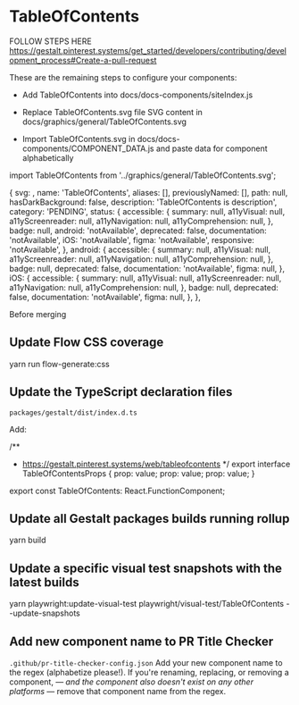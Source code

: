 # TableOfContents

FOLLOW STEPS HERE
https://gestalt.pinterest.systems/get_started/developers/contributing/development_process#Create-a-pull-request

These are the remaining steps to configure your components:

- Add TableOfContents into docs/docs-components/siteIndex.js

- Replace TableOfContents.svg file SVG content in docs/graphics/general/TableOfContents.svg

- Import TableOfContents.svg in docs/docs-components/COMPONENT_DATA.js and paste data for component alphabetically

import TableOfContents from '../graphics/general/TableOfContents.svg';

{
svg: <TableOfContents />,
name: 'TableOfContents',
aliases: [],
previouslyNamed: [],
path: null,
hasDarkBackground: false,
description:
'TableOfContents is description',
category: 'PENDING',
status: {
accessible: {
summary: null,
a11yVisual: null,
a11yScreenreader: null,
a11yNavigation: null,
a11yComprehension: null,
},
badge: null,
android: 'notAvailable',
deprecated: false,
documentation: 'notAvailable',
iOS: 'notAvailable',
figma: 'notAvailable',
responsive: 'notAvailable',
},
android: {
accessible: {
summary: null,
a11yVisual: null,
a11yScreenreader: null,
a11yNavigation: null,
a11yComprehension: null,
},
badge: null,
deprecated: false,
documentation: 'notAvailable',
figma: null,
},
iOS: {
accessible: {
summary: null,
a11yVisual: null,
a11yScreenreader: null,
a11yNavigation: null,
a11yComprehension: null,
},
badge: null,
deprecated: false,
documentation: 'notAvailable',
figma: null,
},
},

Before merging

## Update Flow CSS coverage

yarn run flow-generate:css

## Update the TypeScript declaration files

`packages/gestalt/dist/index.d.ts`

Add:

/\*\*

- https://gestalt.pinterest.systems/web/tableofcontents
  \*/
  export interface TableOfContentsProps {
  prop: value;
  prop: value;
  prop: value;
  }

export const TableOfContents: React.FunctionComponent<TableOfContentsProps>;

## Update all Gestalt packages builds running rollup

yarn build

## Update a specific visual test snapshots with the latest builds

yarn playwright:update-visual-test playwright/visual-test/TableOfContents --update-snapshots

## Add new component name to PR Title Checker

`.github/pr-title-checker-config.json`
Add your new component name to the regex (alphabetize please!). If you're renaming, replacing, or removing a component, — _and the component also doesn't exist on any other platforms_ — remove that component name from the regex.
